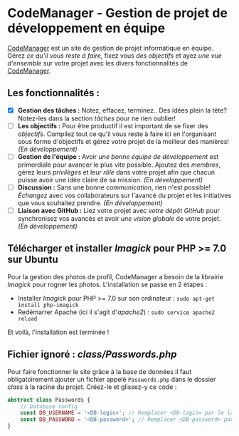 # CodeManager - Gestion de projet de développement en équipe

[CodeManager](https://www.codemanager.fr) est un site de gestion de projet informatique en équipe. Gérez *ce qu'il vous reste à faire*, fixez vous *des objectifs* et ayez *une vue d'ensemble* sur votre projet avec les divers fonctionnalités de [CodeManager](https://www.codemanager.fr).

## Les fonctionnalités :

* [x] **Gestion des tâches :** Notez, effacez, terminez.. Des idées plein la tête? Notez-les dans la section *tâches* pour ne rien oublier!
* [ ] **Les objectifs :** Pour être productif il est important de se fixer des *objectifs*. Compilez tout ce qu'il vous reste à faire ici en l'organisant sous forme d'objectifs et gérez votre projet de la meilleur des manières! *(En développement)*
* [ ] **Gestion de l'équipe :** Avoir *une bonne équipe de développement* est primordiale pour avancer le plus vite possible. Ajoutez des *membres*, gérez leurs *privilèges* et leur *rôle* dans votre projet afin que chacun puisse avoir une idée claire de sa mission. *(En développement)*
* [ ] **Discussion :** Sans une bonne *communication*, rien n'est possible! *Échangez* avec vos collaborateurs sur l'avancé du projet et les initiatives que vous souhaitez prendre. *(En développement)*
* [ ] **Liaison avec GitHub :** Liez votre projet avec *votre dépôt GitHub* pour synchronisez vos avancés et avoir *une vision globale* de votre projet. *(En développement)*

## Télécharger et installer *Imagick* pour PHP >= 7.0 sur Ubuntu

Pour la gestion des photos de profil, CodeManager a besoin de la librairie *Imagick* pour rogner les photos.
L'installation se passe en 2 étapes :

* Installer *Imagick* pour PHP >= 7.0 sur son ordinateur : `sudo apt-get install php-imagick`
* Redémarrer Apache (ici il s'agit d'*apache2*) : `sudo service apache2 reload`

Et voilà, l'installation est terminée !

## Fichier ignoré : *class/Passwords.php*

Pour faire fonctionner le site grâce à la base de données il faut obligatoirement ajouter un fichier appelé `Passwords.php` dans le dossier *class* à la racine du projet. Créez-le et glissez-y ce code :

```php
abstract class Passwords {
    // Database config
    const DB_USERNAME = '<DB-login>'; // Remplacer <DB-login> par le login de votre base de données
    const DB_PASSWORD = '<DB-password>'; // Remplacer <DB-password> par le mot de passe de votre base de données
}
```
